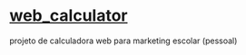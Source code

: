 # [web_calculator](hacker-bug-hunter.github.io/web_calculator/)
projeto de calculadora web para marketing escolar (pessoal)
